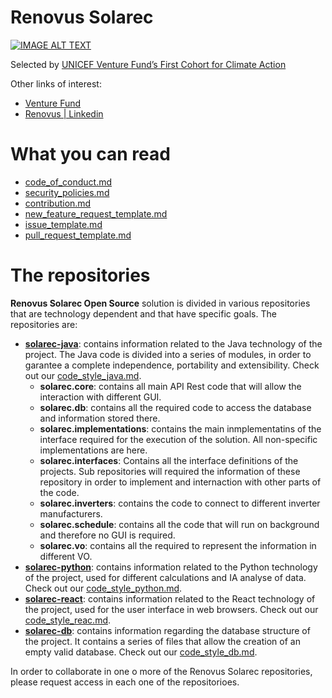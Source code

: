 # Renovus Solarec
[![IMAGE ALT TEXT](http://img.youtube.com/vi/YRrv0dtq210/0.jpg)](http://www.youtube.com/watch?v=YRrv0dtq210 "Renovus (Uruguay) - AI for Carbon Offsets and Sustainable Energy")

Selected by [UNICEF Venture Fund’s First Cohort for Climate Action](https://www.unicef.org/innovation/venturefund/climate-action-cohort)

Other links of interest:
- [Venture Fund](https://www.unicefventurefund.org/story/unicef-venture-funds-inaugural-climate-action-cohort-kicks-stockholm)
- [Renovus | Linkedin](https://www.linkedin.com/company/renovus-energy-tech/)

# What you can read
- [code_of_conduct.md](code_of_conduct.md)
- [security_policies.md](security_policies.md)
- [contribution.md](contribution.md)
- [new_feature_request_template.md](new_feature_request_template.md)
- [issue_template.md](issue_template.md)
- [pull_request_template.md](pull_request_template.md)

# The repositories
**Renovus Solarec Open Source** solution is divided in various repositories that are technology dependent and that have specific goals. The repositories are:
- **[solarec-java](https://github.com/Renovus-Tech/solarec-java)**: contains information related to the Java technology of the project. The Java code is divided into a series of modules, in order to garantee a complete independence, portability and extensibility. Check out our [code_style_java.md](code_style_java.md).
	- **solarec.core**: contains all main API Rest code that will allow the interaction with different GUI.
	- **solarec.db**: contains all the required code to access the database and information stored there.
	- **solarec.implementations**: contains the main inmplementatins of the interface required for the execution of the solution. All non-specific implementations are here.
	- **solarec.interfaces**: Contains all the interface definitions of the projects. Sub repositories will required the information of these repository in order to implement and internaction with other parts of the code.
	- **solarec.inverters**: contains the code to connect to different inverter manufacturers.
	- **solarec.schedule**: contains all the code that will run on background and therefore no GUI is required.
	- **solarec.vo**: contains all the required to represent the information in different VO.
- **[solarec-python](https://github.com/Renovus-Tech/solarec-python)**: contains information related to the Python technology of the project, used for different calculations and IA analyse of data. Check out our [code_style_python.md](code_style_python.md).
- **[solarec-react](https://github.com/Renovus-Tech/solarec-react)**: contains information related to the React technology of the project, used for the user interface in web browsers. Check out our [code_style_reac.md](code_style_react.md).
 - **[solarec-db](https://github.com/Renovus-Tech/solarec-db)**: contains information regarding the database structure of the project. It contains a series of files that allow the creation of an empty valid database. Check out our [code_style_db.md](code_style_db.md).

In order to collaborate in one o more of the Renovus Solarec repositories, please request access in each one of the repositorioes.
